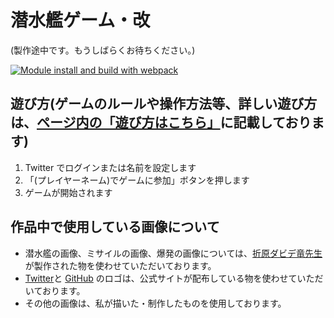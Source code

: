 # 潜水艦ゲーム・改
(製作途中です。もうしばらくお待ちください。)  

[![Module install and build with webpack](https://github.com/Udon-japanese/submarine-online/actions/workflows/main.yml/badge.svg)](https://github.com/Udon-japanese/submarine-online/actions/workflows/main.yml)
## 遊び方(ゲームのルールや操作方法等、詳しい遊び方は、[ページ内の「遊び方はこちら」](https://udon-japanese-submarine-online.onrender.com/)に記載しております)
1. Twitter でログインまたは名前を設定します
2. 「(プレイヤーネーム)でゲームに参加」ボタンを押します
3. ゲームが開始されます

## 作品中で使用している画像について
- 潜水艦の画像、ミサイルの画像、爆発の画像については、[折原ダビデ竜先生](https://github.com/DDRAGON)が製作された物を使わせていただいております。
- [Twitter](https://about.twitter.com/ja/who-we-are/brand-toolkit)と
[GitHub](https://github.com/logos)
のロゴは、公式サイトが配布している物を使わせていただいております。
- その他の画像は、私が描いた・制作したものを使用しております。
